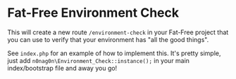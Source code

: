 # Fat-Free Environment Check

This will create a new route `/environment-check` in your Fat-Free project that you can use to verify that your environment has "all the good things".

See `index.php` for an example of how to implement this. It's pretty simple, just add `n0nag0n\Environment_Check::instance();` in your main index/bootstrap file and away you go!